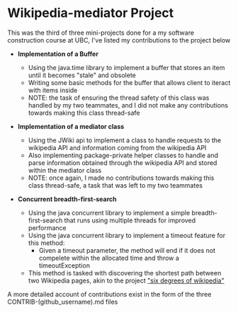 # Wikipedia-mediator Project

This was the third of three mini-projects done for a my software construction course at UBC, I've listed my contributions to the project below

- **Implementation of a Buffer**
  - Using the java.time library to implement a buffer that stores an item until it becomes "stale" and obsolete
  - Writing some basic methods for the buffer that allows client to iteract with items inside
  - NOTE: the task of ensuring the thread safety of this class was handled by my two teammates, and I did not make any contributions towards making this class thread-safe

- **Implementation of a mediator class**
  - Using the JWiki api to implement a class to handle requests to the wikipedia API and information coming from the wikipedia API
  - Also implementing package-private helper classes to handle and parse information obtained through the wikipedia API and stored within the mediator class
  - NOTE: once again, I made no contributions towards making this class thread-safe, a task that was left to my two teammates

- **Concurrent breadth-first-search**
  - Using the java concurrent library to implement a simple breadth-first-search that runs using multiple threads for improved performance
  - Using the java concurrent library to implement a timeout feature for this method:
    - Given a timeout parameter, the method will end if it does not compelete within the allocated time and throw a timeoutException
  - This method is tasked with discovering the shortest path between two Wikipedia pages, akin to the project ["six degrees of wikipedia"](https://www.sixdegreesofwikipedia.com/)

A more detailed account of contributions exist in the form of the three CONTRIB-(github_username).md files
